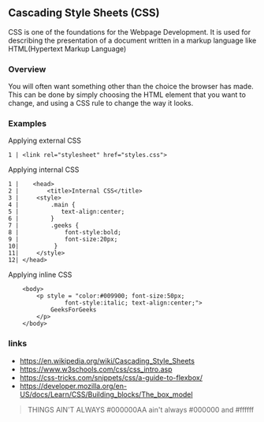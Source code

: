 ## Cascading Style Sheets (CSS)

CSS is one of the foundations for the Webpage Development. It is used for describing the presentation of a document written in a markup language like HTML(Hypertext Markup Language)

### Overview

You will often want something other than the choice the browser has made. This can be done by simply choosing the HTML element that you want to change, and using a CSS rule to change the way it looks.

### Examples

Applying external CSS

```
1 | <link rel="stylesheet" href="styles.css">
```

Applying internal CSS

```
1 |    <head>
2 |        <title>Internal CSS</title>
3 |     <style>
4 |         .main {
5 |            text-align:center;
6 |         }
7 |         .geeks {
8 |             font-style:bold;
9 |             font-size:20px;
10|          }
11|     </style>
12| </head>

```

Applying inline CSS

```
    <body>
        <p style = "color:#009900; font-size:50px;
                font-style:italic; text-align:center;">
            GeeksForGeeks
        </p>
    </body>
```

### links

- https://en.wikipedia.org/wiki/Cascading_Style_Sheets
- https://www.w3schools.com/css/css_intro.asp
- https://css-tricks.com/snippets/css/a-guide-to-flexbox/
- https://developer.mozilla.org/en-US/docs/Learn/CSS/Building_blocks/The_box_model

> THINGS AIN'T ALWAYS #000000AA ain't always #000000 and #ffffff
